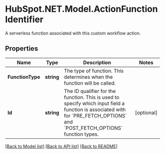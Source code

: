 # HubSpot.NET.Model.ActionFunctionIdentifier
A serverless function associated with this custom workflow action.

## Properties

Name | Type | Description | Notes
------------ | ------------- | ------------- | -------------
**FunctionType** | **string** | The type of function. This determines when the function will be called. | 
**Id** | **string** | The ID qualifier for the function. This is used to specify which input field a function is associated with for &#x60;PRE_FETCH_OPTIONS&#x60; and &#x60;POST_FETCH_OPTIONS&#x60; function types. | [optional] 

[[Back to Model list]](../README.md#documentation-for-models) [[Back to API list]](../README.md#documentation-for-api-endpoints) [[Back to README]](../README.md)

